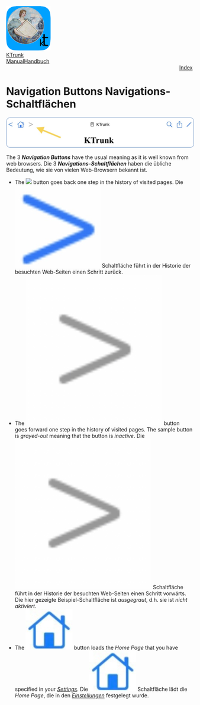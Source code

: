 <div class="hGrid">
  <div class="grid-1">
    <a href="./../index.html"><img src="./../logo120.png"></a>
  </div>
  <div class="grid-2">
    <div class="gridTitle"><a href="./../index.html">KTrunk</a></div>
    <div class="gridTitle"><a href="./../Manual.html"><span class="en">Manual</span><span class="de">Handbuch</span></a></div>
    <div class="gridDescription" style="text-align: right;"><a href="Index.html">Index</a></div>
  </div>
<div class="gridBreak"></div>
</div>



<h1>
  <span class="en">Navigation Buttons</span>
  <span class="de">Navigations-Schaltflächen</span>
</h1>
<img src="NavigationButtons.jpg" style="border: 2px solid #B0C4DE; border-radius: 10px;">
<p>
  <span class="en">The 3 <b><i>Navigation Buttons</i></b> have the usual meaning as it is well known from web browsers.</span>
  <span class="de">Die 3 <b><i>Navigations-Schaltflächen</i></b> haben die übliche Bedeutung, wie sie von vielen Web-Browsern bekannt ist.</span>
</p>
<ul>
  <li>
    <span class="en">The <img src="buttons/lessThan.jpg" class="inLineImg"> button goes back one step in the history of visited pages.</span>
    <span class="de">Die <img src="buttons/greaterThan.jpg" class="inLineImg"> Schaltfläche führt in der Historie der besuchten Web-Seiten einen Schritt zurück.</span>
  </li>
  <li>
    <span class="en">The <img src="buttons/navForward.jpg" class="inLineImg"> button goes forward one step in the history of visited pages. The sample button is <i>grayed-out</i> meaning that the button is <i>inactive</i>.</span>
    <span class="de">Die <img src="buttons/navForward.jpg" class="inLineImg"> Schaltfläche führt in der Historie der besuchten Web-Seiten einen Schritt vorwärts. Die hier gezeigte Beispiel-Schaltfläche ist <i>ausgegraut</i>, d.h. sie ist <i>nicht aktiviert</i>.</span>
  </li>
  <li>
    <span class="en">The <img src="buttons/home.jpg" class="inLineImg"> button loads the <i>Home Page</i> that you have specified in your <i><a href="Settings.html">Settings</a></i>.</span>
    <span class="de">Die <img src="buttons/home.jpg" class="inLineImg"> Schaltfläche lädt die <i>Home Page</i>, die in den <i><a href="Settings.html">Einstellungen</a></i> festgelegt wurde.</span>
  </li>
</ul>

